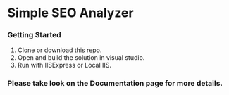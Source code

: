 # Simple SEO Analyzer

### Getting Started
1. Clone or download this repo.
2. Open and build the solution in visual studio.
3. Run with IISExpress or Local IIS.

### Please take look on the **Documentation** page for more details.